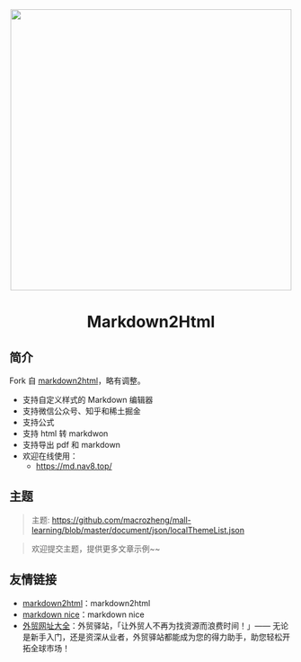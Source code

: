 <div align="center">
<a href="https://md.nav8.top">
<img width="500" src="./screenshot.png"/>
</a>
</div>
<h1 align="center">Markdown2Html</h1>

## 简介

Fork 自 [markdown2html](https://github.com/TaleAi/markdown2html)，略有调整。

- 支持自定义样式的 Markdown 编辑器
- 支持微信公众号、知乎和稀土掘金
- 支持公式
- 支持 html 转 markdwon
- 支持导出 pdf 和 markdown
- 欢迎在线使用：
  - https://md.nav8.top/


## 主题

> 主题: <https://github.com/macrozheng/mall-learning/blob/master/document/json/localThemeList.json>

> 欢迎提交主题，提供更多文章示例~~

## 友情链接

- [markdown2html](https://github.com/TaleAi/markdown2html)：markdown2html
- [markdown nice](https://mdnice.com/)：markdown nice
- [外贸网址大全](https://nav8.top/)：外贸驿站，「让外贸人不再为找资源而浪费时间！」—— 无论是新手入门，还是资深从业者，外贸驿站都能成为您的得力助手，助您轻松开拓全球市场！
